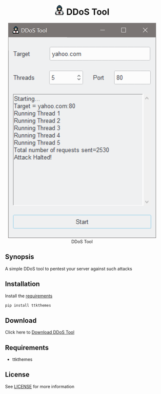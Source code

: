 
<h1 align='center'> <img width=32 src='icon.png'> DDoS Tool</h1>
<p align='center'>
    <img src='../../_img/ddos_tool.png'><br>
    DDoS Tool
</p>

## Synopsis

A simple DDoS tool to pentest your server against such attacks

## Installation

Install the [requirements](#requirements)
```bash
pip install ttkthemes
```

## Download

Click here to [Download DDoS Tool](https://downgit.github.io/#/home?url=https://github.com/besnoi/pyapps/tree/main/src/DDoS%20Tool)

## Requirements
- ttkthemes

## License

See [LICENSE](https://github.com/besnoi/pyApps/blob/main/LICENSE) for more information
